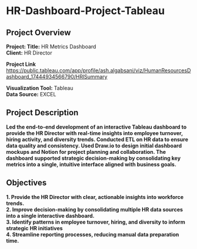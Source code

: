 # HR-Dashboard-Project-Tableau

## Project Overview

**Project: Title:** HR Metrics Dashboard                                                                                                                                                                                  
**Client:** HR Director

**Project Link** https://public.tableau.com/app/profile/ash.algabsani/viz/HumanResourcesDashboard_17444934566790/HRlSummary

**Visualization Tool:** Tableau                                                                                                                                                                                                        
**Data Source:** EXCEL

## Project Description
**Led the end-to-end development of an interactive Tableau dashboard to provide the HR Director with real-time insights into employee turnover, hiring activity, and diversity trends.
Conducted ETL on HR data to ensure data quality and consistency. Used Draw.io to design initial dashboard mockups and Notion for project planning and collaboration. 
The dashboard supported strategic decision-making by consolidating key metrics into a single, intuitive interface aligned with business goals.**

## Objectives
**1. Provide the HR Director with clear, actionable insights into workforce trends.**                                                                                                                                                                                                
**2. Improve decision-making by consolidating multiple HR data sources into a single interactive dashboard.**                                                                                                                                                                                                         
**3. Identify patterns in employee turnover, hiring, and diversity to inform strategic HR initiatives**                                                                                                                                                                                       
**4. Streamline reporting processes, reducing manual data preparation time.**    
